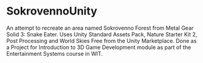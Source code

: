 # SokrovennoUnity


An attempt to recreate an area named Sokrovenno Forest from Metal Gear Solid 3: Snake Eater.
Uses Unity Standard Assets Pack, Nature Starter Kit 2, Post Processing and World Skies Free from the Unity Marketplace.
Done as a Project for Introduction to 3D Game Development module as part of the Entertainment Systems course in WIT.
